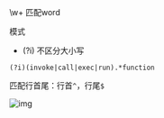 \w+ 匹配word

模式

* (?i) 不区分大小写



`(?i)(invoke|call|exec|run).*function`

匹配行首尾：行首`^`，行尾`$`

![img](https://images2018.cnblogs.com/blog/733013/201809/733013-20180912234030307-1579497375.png)